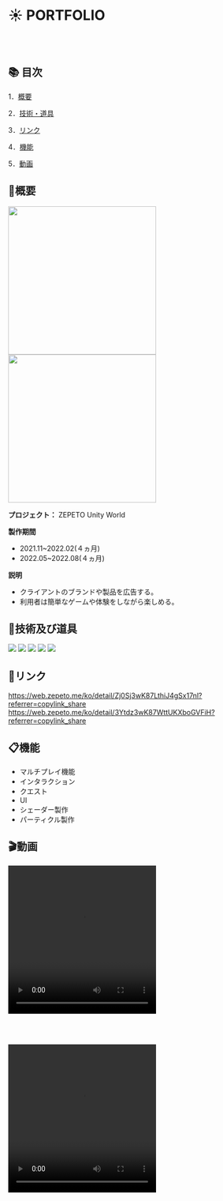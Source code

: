 # :sunny: PORTFOLIO

<br></br>

## 📚 目次
1．[概要](#概要)

2．[技術・道具](#技術及び道具)

3．[リンク](#リンク)

4．[機能](#機能)

5．[動画](#動画)

## 📝概要

<div align=""> 
<img src="https://user-images.githubusercontent.com/80555875/222906424-665b4e2a-dc08-4c37-a2e8-21882b1fc110.png"  width="300px" height="300px">
<img src="https://user-images.githubusercontent.com/80555875/222906923-b27f25b3-867e-4982-b432-a6f3c3d0552b.jpg"  width="300px" height="300px">
</div>

**プロジェクト：**  ZEPETO Unity World

**製作期間**　
- 2021.11~2022.02(４ヵ月)
- 2022.05~2022.08(４ヵ月)

**説明**
  - クライアントのブランドや製品を広告する。
  - 利用者は簡単なゲームや体験をしながら楽しめる。


## 🔧技術及び道具


<img src="https://img.shields.io/badge/Unity-FFFFFF.svg?style=flat-square&logo=Unity&logoColor=black"/>  <img src="https://img.shields.io/badge/ZEPETO-A100FF.svg?style=flat-square&logoColor=white"/> <img src="https://img.shields.io/badge/GitHub-181717.svg?style=flat-square&logo=GitHub&logoColor=white"/> <img src="https://img.shields.io/badge/TypeScript-3178C6.svg?style=flat-square&logo=TypeScript&logoColor=white"/> <img src="https://img.shields.io/badge/CSrp-239120.svg?style=flat-square&logo=C Sharp&logoColor=white"/>  


## 🔗リンク
https://web.zepeto.me/ko/detail/Zj0Sj3wK87LthiJ4gSx17nl?referrer=copylink_share
https://web.zepeto.me/ko/detail/3Ytdz3wK87WttUKXboGVFiH?referrer=copylink_share

## 📋機能
- マルチプレイ機能
- インタラクション
- クエスト
- UI
- シェーダー製作
- パーティクル製作

## 🎬動画

<div align="left"> 
  <video src="https://user-images.githubusercontent.com/80555875/222915387-1cce9f57-dadc-4ea0-8869-446bff23ee37.mp4"  width="300px" height="300px">
 </div>
 
 <br></br>
 
 <div align="left"> 
  <video src="https://user-images.githubusercontent.com/80555875/222964595-03e14e36-0cde-4e1c-b94b-4e189b70a862.mp4"  width="300px" height="300px">
 </div>
 
 
  <!--
**LeeYongSu1/LeeYongSu1** is a ✨ _special_ ✨ repository because its `README.md` (this file) appears on your GitHub profile.

Here are some ideas to get you started:

- 🔭 I’m currently working on ...
- 🌱 I’m currently learning ...
- 👯 I’m looking to collaborate on ...
- 🤔 I’m looking for help with ...
- 💬 Ask me about ...
- 📫 How to reach me: ...
- 😄 Pronouns: ...
- ⚡ Fun fact: ...
-->
